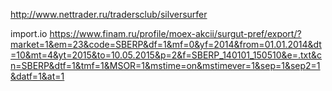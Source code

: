 http://www.nettrader.ru/tradersclub/silversurfer

import.io
https://www.finam.ru/profile/moex-akcii/surgut-pref/export/?market=1&em=23&code=SBERP&df=1&mf=0&yf=2014&from=01.01.2014&dt=10&mt=4&yt=2015&to=10.05.2015&p=2&f=SBERP_140101_150510&e=.txt&cn=SBERP&dtf=1&tmf=1&MSOR=1&mstime=on&mstimever=1&sep=1&sep2=1&datf=1&at=1